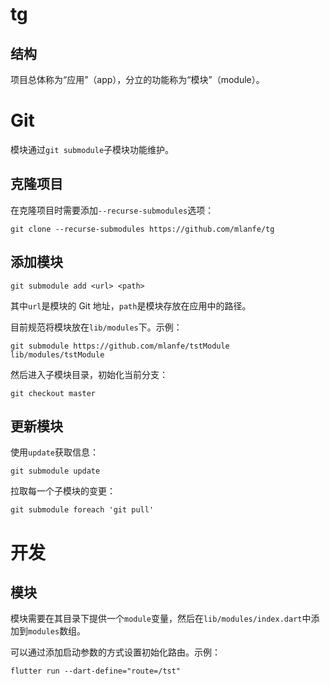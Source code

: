 # tg

## 结构

项目总体称为“应用”（app），分立的功能称为“模块”（module）。

# Git

模块通过`git submodule`子模块功能维护。

## 克隆项目

在克隆项目时需要添加`--recurse-submodules`选项：

```shell
git clone --recurse-submodules https://github.com/mlanfe/tg
```

## 添加模块

```shell
git submodule add <url> <path>
```

其中`url`是模块的 Git 地址，`path`是模块存放在应用中的路径。

目前规范将模块放在`lib/modules`下。示例：

```shell
git submodule https://github.com/mlanfe/tstModule lib/modules/tstModule
```

然后进入子模块目录，初始化当前分支：

```shell
git checkout master
```

## 更新模块

使用`update`获取信息：

```shell
git submodule update
```

拉取每一个子模块的变更：

```shell
git submodule foreach 'git pull'
```

# 开发

## 模块

模块需要在其目录下提供一个`module`变量，然后在`lib/modules/index.dart`中添加到`modules`数组。

可以通过添加启动参数的方式设置初始化路由。示例：

```shell
flutter run --dart-define="route=/tst"
```



